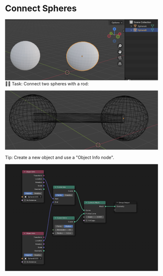 # Connect Spheres 


![alt text](image-3.png)
🧑‍💻 Task: Connect two spheres with a rod:

![alt text](image.png)

Tip: Create a new object and use a "Object Info node".


![alt text](image-2.png)





